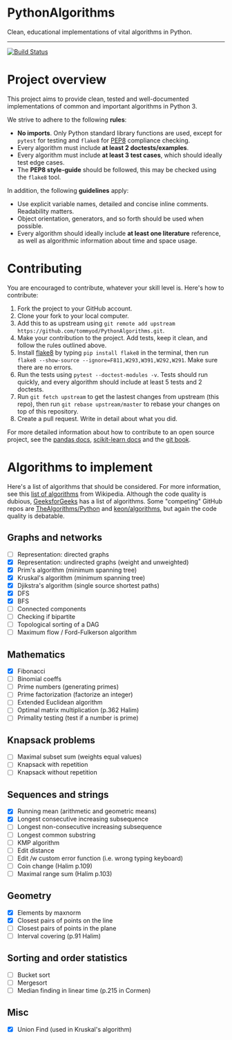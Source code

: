# PythonAlgorithms
Clean, educational implementations of vital algorithms in Python.

-----------------------------------------------------------------

[![Build Status](https://travis-ci.org/tommyod/PythonAlgorithms.svg?branch=master)](https://travis-ci.org/tommyod/PythonAlgorithms)

# Project overview

This project aims to provide clean, tested and well-documented implementations
of common and important algorithms in Python 3.

We strive to adhere to the following **rules**:

- **No imports**. Only Python standard library functions are used, except for 
  `pytest` for testing and `flake8` for [PEP8](https://www.python.org/dev/peps/pep-0008/) compliance checking.
- Every algorithm must include **at least 2 doctests/examples**.
- Every algorithm must include **at least 3 test cases**, which should ideally 
  test edge cases.
- The **PEP8 style-guide** should be followed, this may be checked using the 
  `flake8` tool.

In addition, the following **guidelines** apply:

- Use explicit variable names, detailed and concise inline comments. 
  Readability matters.
- Object orientation, generators, and so forth should be used when possible.
- Every algorithm should ideally include **at least one literature** reference, 
  as well as algorithmic information about time and space usage.

# Contributing

You are encouraged to contribute, whatever your skill level is. Here's how to 
contribute:

1. Fork the project to your GitHub account.
2. Clone your fork to your local computer.
3. Add this to as upstream using 
   `git remote add upstream https://github.com/tommyod/PythonAlgorithms.git`.
4. Make your contribution to the project. 
   Add tests, keep it clean, and follow the rules outlined above.
5. Install [flake8](https://pypi.python.org/pypi/flake8) 
   by typing `pip install flake8` in the terminal, then run 
   `flake8 --show-source --ignore=F811,W293,W391,W292,W291`. 
   Make sure there are no errors.
6. Run the tests using `pytest --doctest-modules -v`. Tests should run quickly, 
   and every algorithm should include at least 5 tests and 2 doctests.
7. Run `git fetch upstream` to get the lastest changes from upstream (this repo),
   then run `git rebase upstream/master` to rebase your changes on top of this 
   repository.
8. Create a pull request. Write in detail about what you did.

For more detailed information about how to contribute to an open source project,
see the 
[pandas docs](https://pandas.pydata.org/pandas-docs/stable/contributing.html), 
[scikit-learn docs](http://scikit-learn.org/stable/developers/contributing.html) and the 
[git book](https://git-scm.com/book/en/v2).

# Algorithms to implement

Here's a list of algorithms that should be considered.
For more information, see this [list of algorithms](https://en.wikipedia.org/wiki/List_of_algorithms) from Wikipedia.
Although the code quality is dubious, [GeeksforGeeks](https://www.geeksforgeeks.org/fundamentals-of-algorithms/) has a list of algorithms.
Some "competing" GitHub repos are [TheAlgorithms/Python](https://github.com/TheAlgorithms/Python) and
[keon/algorithms](https://github.com/keon/algorithms), but again the code quality is debatable.

## Graphs and networks

- [ ] Representation: directed graphs
- [X] Representation: undirected graphs (weight and unweighted)
- [X] Prim's algorithm (minimum spanning tree)
- [X] Kruskal's algorithm (minimum spanning tree)
- [X] Djikstra's algorithm (single source shortest paths)
- [X] DFS
- [X] BFS
- [ ] Connected components
- [ ] Checking if bipartite
- [ ] Topological sorting of a DAG
- [ ] Maximum flow / Ford-Fulkerson algorithm

## Mathematics

- [X] Fibonacci
- [ ] Binomial coeffs
- [ ] Prime numbers (generating primes)
- [ ] Prime factorization (factorize an integer)
- [ ] Extended Euclidean algorithm
- [ ] Optimal matrix multiplication (p.362 Halim)
- [ ] Primality testing (test if a number is prime)

## Knapsack problems

- [ ] Maximal subset sum (weights equal values)
- [ ] Knapsack with repetition
- [ ] Knapsack without repetition

## Sequences and strings

- [X] Running mean (arithmetic and geometric means)
- [X] Longest consecutive increasing subsequence
- [ ] Longest non-consecutive increasing subsequence
- [ ] Longest common substring
- [ ] KMP algorithm
- [ ] Edit distance
- [ ] Edit /w custom error function (i.e. wrong typing keyboard)
- [ ] Coin change (Halim p.109)
- [ ] Maximal range sum (Halim p.103)

## Geometry

- [X] Elements by maxnorm
- [X] Closest pairs of points on the line
- [ ] Closest pairs of points in the plane
- [ ] Interval covering (p.91 Halim)

## Sorting and order statistics

- [ ] Bucket sort
- [ ] Mergesort
- [ ] Median finding in linear time (p.215 in Cormen)

## Misc

- [X] Union Find (used in Kruskal's algorithm)




